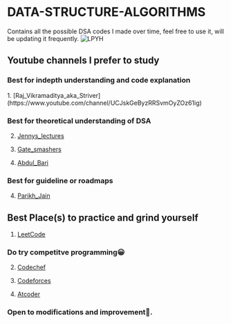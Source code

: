 # DATA-STRUCTURE-ALGORITHMS
Contains all the possible DSA codes I made over time, feel free to use it, will be updating it frequently.
![LPYH](https://user-images.githubusercontent.com/94801952/235389331-369b6c66-11a4-442c-8ae7-1510daece166.gif)


## Youtube channels I prefer to study
    
<h3> Best for indepth understanding and code explanation </h3>
1. [Raj_Vikramaditya_aka_Striver](https://www.youtube.com/channel/UCJskGeByzRRSvmOyZOz61ig)
    
<h3> Best for theoretical understanding of DSA </h3>

2. [Jennys_lectures](https://www.youtube.com/channel/UCM-yUTYGmrNvKOCcAl21g3w)

3. [Gate_smashers](https://www.youtube.com/channel/UCJihyK0A38SZ6SdJirEdIOw)

4. [Abdul_Bari](https://www.youtube.com/@abdul_bari) 

<h3> Best for guideline or roadmaps </h3>

4. [Parikh_Jain](https://www.youtube.com/watch?v=qqvYFlBJMSw)
    
 
 
## Best Place(s) to practice and grind yourself

1. [LeetCode](https://leetcode.com/)

<h3> Do try competitve programming😀 </h3>

2. [Codechef](https://www.codechef.com/)

3. [Codeforces](https://codeforces.com/)

4. [Atcoder](https://atcoder.jp/)


###  Open to modifications and improvement🧬.
